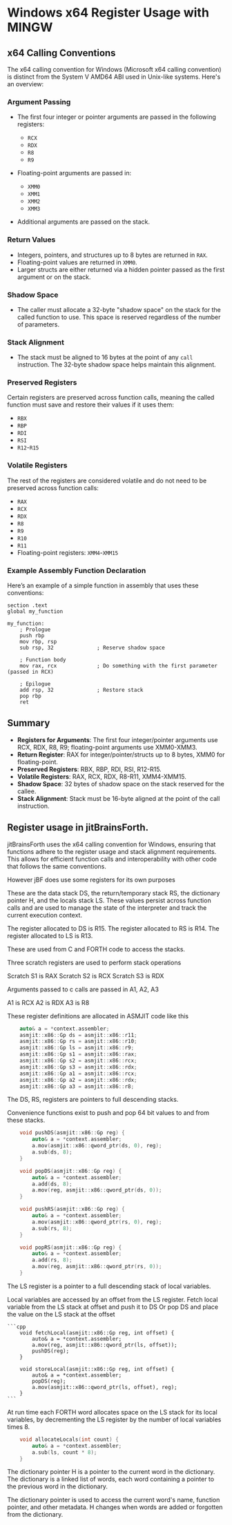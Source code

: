 # Windows x64 Register Usage with MINGW

## x64 Calling Conventions

The x64 calling convention for Windows (Microsoft x64 calling convention) 
is distinct from the System V AMD64 ABI used in Unix-like systems. 
Here's an overview:

### Argument Passing

- The first four integer or pointer arguments are passed in the following registers:
    - `RCX`
    - `RDX`
    - `R8`
    - `R9`

- Floating-point arguments are passed in:
    - `XMM0`
    - `XMM1`
    - `XMM2`
    - `XMM3`

- Additional arguments are passed on the stack.

### Return Values

- Integers, pointers, and structures up to 8 bytes are returned in `RAX`.
- Floating-point values are returned in `XMM0`.
- Larger structs are either returned via a hidden pointer passed as the first argument or on the stack.

### Shadow Space

- The caller must allocate a 32-byte "shadow space" on the stack for the called function to use. This space is reserved regardless of the number of parameters.

### Stack Alignment

- The stack must be aligned to 16 bytes at the point of any `call` instruction. The 32-byte shadow space helps maintain this alignment.

### Preserved Registers

Certain registers are preserved across function calls, meaning the called function must save and restore their values if it uses them:
- `RBX`
- `RBP`
- `RDI`
- `RSI`
- `R12`-`R15`

### Volatile Registers

The rest of the registers are considered volatile and do not need to be preserved across function calls:
- `RAX`
- `RCX`
- `RDX`
- `R8`
- `R9`
- `R10`
- `R11`
- Floating-point registers: `XMM4`-`XMM15`

### Example Assembly Function Declaration

Here’s an example of a simple function in assembly that uses these conventions:

```assembly
section .text
global my_function

my_function:
    ; Prologue
    push rbp
    mov rbp, rsp
    sub rsp, 32              ; Reserve shadow space

    ; Function body
    mov rax, rcx             ; Do something with the first parameter (passed in RCX)

    ; Epilogue
    add rsp, 32              ; Restore stack
    pop rbp
    ret
```

## Summary

- **Registers for Arguments**: The first four integer/pointer arguments use RCX, RDX, R8, R9; floating-point arguments use XMM0-XMM3.
- **Return Register**: RAX for integer/pointer/structs up to 8 bytes, XMM0 for floating-point.
- **Preserved Registers**: RBX, RBP, RDI, RSI, R12-R15.
- **Volatile Registers**: RAX, RCX, RDX, R8-R11, XMM4-XMM15.
- **Shadow Space**: 32 bytes of shadow space on the stack reserved for the callee.
- **Stack Alignment**: Stack must be 16-byte aligned at the point of the call instruction.

## Register usage in jitBrainsForth.

jitBrainsForth uses the x64 calling convention for Windows, ensuring that functions adhere to the register usage and stack alignment requirements. This allows for efficient function calls and interoperability with other code that follows the same conventions.

However jBF does use some registers for its own purposes

These are the data stack DS, the return/temporary stack RS, the dictionary pointer H, and the locals stack LS.
These values persist across function calls and are used to manage the state of the interpreter 
and track the current execution context.

The register allocated to DS is R15.
The register allocated to RS is R14.
The register allocated to LS is R13.

These are used from C and FORTH code to access the stacks.

Three scratch registers are used to perform stack operations 

Scratch S1 is RAX
Scratch S2 is RCX
Scratch S3 is RDX

Arguments passed to c calls are passed in A1, A2, A3    

A1 is RCX
A2 is RDX
A3 is R8

These register definitions are allocated in ASMJIT code like this

```cpp
    auto& a = *context.assembler;
    asmjit::x86::Gp ds = asmjit::x86::r11;
    asmjit::x86::Gp rs = asmjit::x86::r10;
    asmjit::x86::Gp ls = asmjit::x86::r9;
    asmjit::x86::Gp s1 = asmjit::x86::rax;
    asmjit::x86::Gp s2 = asmjit::x86::rcx;
    asmjit::x86::Gp s3 = asmjit::x86::rdx;
    asmjit::x86::Gp a1 = asmjit::x86::rcx;
    asmjit::x86::Gp a2 = asmjit::x86::rdx;
    asmjit::x86::Gp a3 = asmjit::x86::r8;
```
    
The DS, RS, registers are pointers to full descending stacks.

Convenience functions exist to push and pop 64 bit values to and from these stacks.

```cpp
    void pushDS(asmjit::x86::Gp reg) {
        auto& a = *context.assembler;
        a.mov(asmjit::x86::qword_ptr(ds, 0), reg);
        a.sub(ds, 8);
    }

    void popDS(asmjit::x86::Gp reg) {
        auto& a = *context.assembler;
        a.add(ds, 8);
        a.mov(reg, asmjit::x86::qword_ptr(ds, 0));
    }

    void pushRS(asmjit::x86::Gp reg) {
        auto& a = *context.assembler;
        a.mov(asmjit::x86::qword_ptr(rs, 0), reg);
        a.sub(rs, 8);
    }

    void popRS(asmjit::x86::Gp reg) {
        auto& a = *context.assembler;
        a.add(rs, 8);
        a.mov(reg, asmjit::x86::qword_ptr(rs, 0));
    }
```

The LS register is a pointer to a full descending stack of local variables.

Local variables are accessed by an offset from the LS register.
Fetch local variable from the LS stack at offset and push it to DS
Or pop DS and place the value on the LS stack at the offset
    
    ```cpp
        void fetchLocal(asmjit::x86::Gp reg, int offset) {
            auto& a = *context.assembler;
            a.mov(reg, asmjit::x86::qword_ptr(ls, offset));
            pushDS(reg);
        }
    
        void storeLocal(asmjit::x86::Gp reg, int offset) {
            auto& a = *context.assembler;
            popDS(reg);
            a.mov(asmjit::x86::qword_ptr(ls, offset), reg);
        }
    ``` 
 
At run time each FORTH word allocates space on the LS stack for its local variables,
by decrementing the LS register by the number of local variables times 8.

```cpp
    void allocateLocals(int count) {
        auto& a = *context.assembler;
        a.sub(ls, count * 8);
    }
```

The dictionary pointer H is a pointer to the current word in the dictionary.
The dictionary is a linked list of words, each word containing a pointer to the previous word in the dictionary.

The dictionary pointer is used to access the current word's name, function pointer, and other metadata.
H changes when words are added or forgotten from the dictionary.

 
    
  
